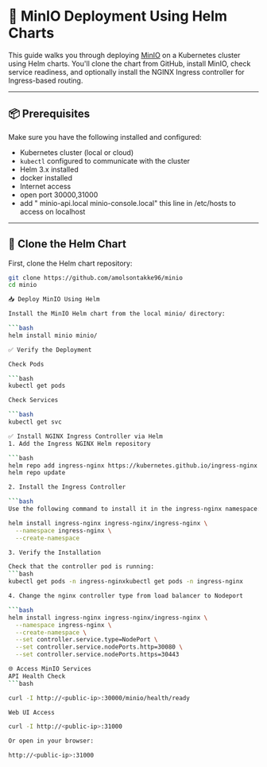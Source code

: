 # 🚀 MinIO Deployment Using Helm Charts

This guide walks you through deploying [MinIO](https://min.io/) on a Kubernetes cluster using Helm charts. You'll clone the chart from GitHub, install MinIO, check service readiness, and optionally install the NGINX Ingress controller for Ingress-based routing.

---

## 📦 Prerequisites

Make sure you have the following installed and configured:

- Kubernetes cluster (local or cloud)
- `kubectl` configured to communicate with the cluster
- Helm 3.x installed
- docker installed
- Internet access
- open port 30000,31000
- add "<public-ip> minio-api.local minio-console.local" this line in /etc/hosts to access on localhost

---

## 🔁 Clone the Helm Chart

First, clone the Helm chart repository:

```bash
git clone https://github.com/amolsontakke96/minio
cd minio

📥 Deploy MinIO Using Helm

Install the MinIO Helm chart from the local minio/ directory:

```bash
helm install minio minio/

✅ Verify the Deployment

Check Pods

```bash
kubectl get pods

Check Services

```bash
kubectl get svc

✅ Install NGINX Ingress Controller via Helm
1. Add the Ingress NGINX Helm repository

```bash
helm repo add ingress-nginx https://kubernetes.github.io/ingress-nginx
helm repo update

2. Install the Ingress Controller

```bash
Use the following command to install it in the ingress-nginx namespace:

helm install ingress-nginx ingress-nginx/ingress-nginx \
  --namespace ingress-nginx \
  --create-namespace

3. Verify the Installation

Check that the controller pod is running:
```bash
kubectl get pods -n ingress-nginxkubectl get pods -n ingress-nginx

4. Change the nginx controller type from load balancer to Nodeport

```bash
helm install ingress-nginx ingress-nginx/ingress-nginx \
  --namespace ingress-nginx \
  --create-namespace \
  --set controller.service.type=NodePort \
  --set controller.service.nodePorts.http=30080 \
  --set controller.service.nodePorts.https=30443

🌐 Access MinIO Services
API Health Check
```bash

curl -I http://<public-ip>:30000/minio/health/ready

Web UI Access

curl -I http://<public-ip>:31000

Or open in your browser:

http://<public-ip>:31000







